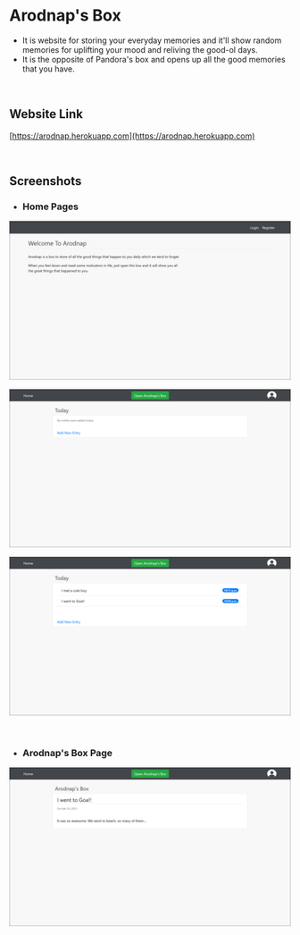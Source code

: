 # Arodnap's Box
* It is website for storing your everyday memories and it'll show random memories for uplifting your mood and reliving the good-ol days.
* It is the opposite of Pandora's box and opens up all the good memories that you have.

&nbsp; &nbsp;

## Website Link
[https://arodnap.herokuapp.com](https://arodnap.herokuapp.com)

&nbsp; &nbsp;

## Screenshots

* ### Home Pages
![Home](logout.png)

![Home](home.png)

![list](list.png)

&nbsp; &nbsp;

* ### Arodnap's Box Page
![box](box.png)
